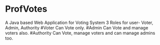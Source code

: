 # ProfVotes
A Java based Web Application for Voting System
3 Roles for user- Voter, Admin, Authority
#Voter
Can Vote only.
#Admin
Can Vote and manage voters also.
#Authority
Can Vote, manage voters and can manage admins too.
